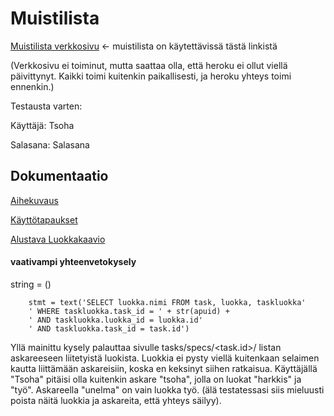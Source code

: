 # Muistilista
[Muistilista verkkosivu](https://tsoha-muistilista-kesa.herokuapp.com)  &larr; muistilista on käytettävissä tästä linkistä

(Verkkosivu ei toiminut, mutta saattaa olla, että heroku ei ollut viellä päivittynyt. Kaikki toimi kuitenkin paikallisesti, ja heroku yhteys toimi ennenkin.)

Testausta varten:

Käyttäjä: Tsoha

Salasana: Salasana



## Dokumentaatio

[Aihekuvaus](https://github.com/Savolainen95/Tsoha-Muistilista/blob/master/dokumentaatio/Aihekuvaus.md)

[Käyttötapaukset](https://github.com/Savolainen95/Tsoha-Muistilista/blob/master/dokumentaatio/k%C3%A4ytt%C3%B6tapaukset.md)

[Alustava Luokkakaavio](https://github.com/Savolainen95/Tsoha-Muistilista/blob/master/dokumentaatio/kuvat/Tsoha%20luokkakaavio.png)

#### vaativampi yhteenvetokysely ####

string = ()

        stmt = text('SELECT luokka.nimi FROM task, luokka, taskluokka'
        ' WHERE taskluokka.task_id = ' + str(apuid) +
        ' AND taskluokka.luokka_id = luokka.id'
        ' AND taskluokka.task_id = task.id') 
        
Yllä mainittu kysely palauttaa sivulle tasks/specs/<task.id>/ listan askareeseen liitetyistä luokista. Luokkia ei pysty viellä kuitenkaan selaimen kautta liittämään askareisiin, koska en keksinyt siihen ratkaisua. Käyttäjällä "Tsoha" pitäisi olla kuitenkin askare "tsoha", jolla on luokat "harkkis" ja "työ". Askareella "unelma" on vain luokka työ. (älä testatessasi siis mieluusti poista näitä luokkia ja askareita, että yhteys säilyy).

